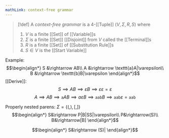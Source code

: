 ```yaml
---
mathLink: context-free grammar
---
```

>[!def]
>A *context-free grammar* is a $4$-[[Tuple]] $(V,\Sigma,R,S)$ where 
>1. $V$ is a finite [[Set]] of [[Variable]]s
>2. $\Sigma$ is a finite [[Set]] [[Disjoint]] from $V$ called the [[Terminal]]s
>3. $R$ is a finite [[Set]] of [[Substitution Rule]]s
>4. $S\in V$ is the [[Start Variable]]


Example: 
$$\begin{align*}
S &\rightarrow AB\\
A &\rightarrow \texttt{a}A|\varepsilon\\
B &\rightarrow \texttt{b}B|\varepsilon
\end{align*}$$
[[Derive]]: $$S\implies AB\implies \varepsilon B\implies \varepsilon\varepsilon=\varepsilon$$
$$A\implies AB\implies \texttt{a}AB\implies a \varepsilon B\implies \texttt{aab}B\implies\texttt{aab}\varepsilon=\texttt{aab}$$

Properly nested parens: $\Sigma=\{(,),[,]\}$
$$\begin{align*}
S&\rightarrow P|B|SS|\varepsilon\\
P&\rightarrow(S)\\
B&\rightarrow[B]
\end{align*}$$

$$\begin{align*}
S&\rightarrow (S)|
\end{align*}$$